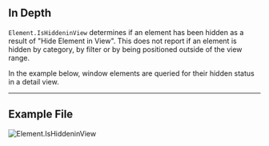 ## In Depth
`Element.IsHiddeninView` determines if an element has been hidden as a result of "Hide Element in View". This does not report if an element is hidden by category, by filter or by being positioned outside of the view range.

In the example below, window elements are queried for their hidden status in a detail view.
___
## Example File

![Element.IsHiddeninView](./Revit.Elements.Element.IsHiddeninView_img.jpg)
